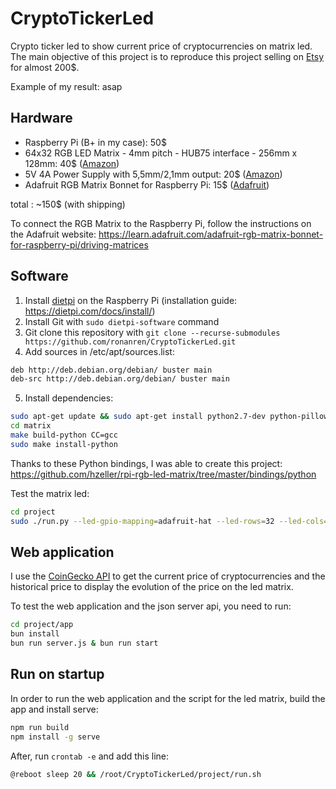 # CryptoTickerLed

Crypto ticker led to show current price of cryptocurrencies on matrix led. 
The main objective of this project is to reproduce this project selling on 
[Etsy](https://www.etsy.com/listing/1255228529/crypto-ticker-stocks-forex-live-price?ga_order=highest_reviews&ga_search_type=all&ga_view_type=gallery&ga_search_query=crypto+ticker&ref=sc_gallery-1-3&sts=1&plkey=7e51c8858f5ecf6c050067d96408ab1e714a4001%3A1255228529) for almost 200$.

Example of my result: asap

## Hardware

- Raspberry Pi (B+ in my case): 50$
- 64x32 RGB LED Matrix - 4mm pitch - HUB75 interface - 256mm x 128mm: 40$ ([Amazon](https://www.amazon.fr/gp/product/B0B2ZC85KN/ref=ppx_yo_dt_b_asin_title_o00_s00?ie=UTF8&psc=1))
- 5V 4A Power Supply with 5,5mm/2,1mm output: 20$ ([Amazon](https://www.amazon.fr/gp/product/B07NSSD9RJ/ref=ppx_yo_dt_b_asin_title_o00_s00?ie=UTF8&psc=1))
- Adafruit RGB Matrix Bonnet for Raspberry Pi: 15$ ([Adafruit](https://www.adafruit.com/product/3211))

total : ~150$ (with shipping)

To connect the RGB Matrix to the Raspberry Pi, follow the instructions on the Adafruit website: https://learn.adafruit.com/adafruit-rgb-matrix-bonnet-for-raspberry-pi/driving-matrices

## Software

1. Install [dietpi](https://dietpi.com/) on the Raspberry Pi (installation guide: https://dietpi.com/docs/install/)
2. Install Git with ```sudo dietpi-software``` command
3. Git clone this repository with ```git clone --recurse-submodules https://github.com/ronanren/CryptoTickerLed.git```
4. Add sources in /etc/apt/sources.list:
```bash
deb http://deb.debian.org/debian/ buster main
deb-src http://deb.debian.org/debian/ buster main
```
5. Install dependencies:
```bash
sudo apt-get update && sudo apt-get install python2.7-dev python-pillow make build-essential -y
cd matrix
make build-python CC=gcc
sudo make install-python
```

Thanks to these Python bindings, I was able to create this project: https://github.com/hzeller/rpi-rgb-led-matrix/tree/master/bindings/python

Test the matrix led:
```bash
cd project
sudo ./run.py --led-gpio-mapping=adafruit-hat --led-rows=32 --led-cols=64 --led-slowdown-gpio=2
```

## Web application

I use the [CoinGecko API](https://www.coingecko.com/en/api/documentation) to get the current price of cryptocurrencies and the historical price to display the evolution of the price on the led matrix.

To test the web application and the json server api, you need to run:
```bash
cd project/app 
bun install
bun run server.js & bun run start
```

## Run on startup

In order to run the web application and the script for the led matrix, build the app and install serve:

```bash
npm run build
npm install -g serve
```

After, run ```crontab -e``` and add this line:

```bash
@reboot sleep 20 && /root/CryptoTickerLed/project/run.sh
```
